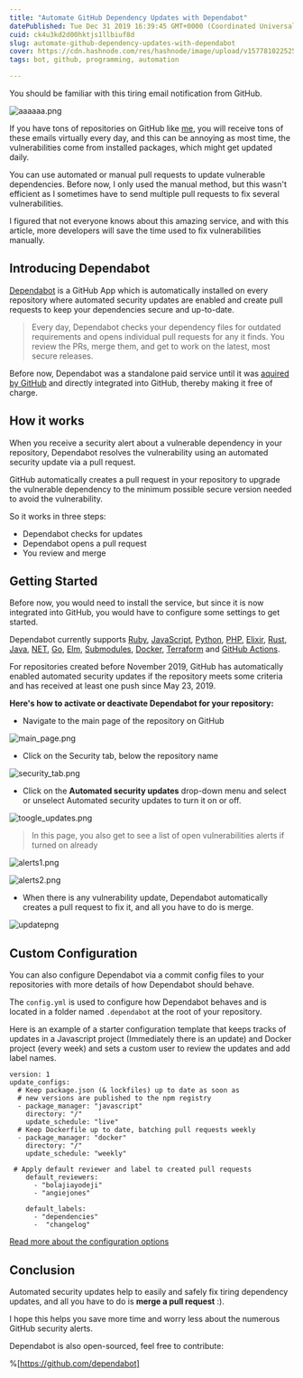 ```yaml
---
title: "Automate GitHub Dependency Updates with Dependabot"
datePublished: Tue Dec 31 2019 16:39:45 GMT+0000 (Coordinated Universal Time)
cuid: ck4u3kd2d00hktjs1llbiuf8d
slug: automate-github-dependency-updates-with-dependabot
cover: https://cdn.hashnode.com/res/hashnode/image/upload/v1577810225258/NZvNCt-SW.png
tags: bot, github, programming, automation

---
```


You should be familiar with this tiring email notification from GitHub.

![aaaaaa.png](https://cdn.hashnode.com/res/hashnode/image/upload/v1577809729388/_vYYp_5n6.png)

If you have tons of repositories on GitHub like [me](https://github.com/BolajiAyodeji), you will receive tons of these emails virtually every day, and this can be annoying as most time, the vulnerabilities come from installed packages, which might get updated daily.

You can use automated or manual pull requests to update vulnerable dependencies. Before now, I only used the manual method, but this wasn't efficient as I sometimes have to send multiple pull requests to fix several vulnerabilities.

I figured that not everyone knows about this amazing service, and with this article, more developers will save the time used to fix vulnerabilities manually.

## Introducing Dependabot

[Dependabot](https://dependabot.com) is a GitHub App which is automatically installed on every repository where automated security updates are enabled and create pull requests to keep your dependencies secure and up-to-date.

> Every day, Dependabot checks your dependency files for outdated requirements and opens individual pull requests for any it finds. You review the PRs, merge them, and get to work on the latest, most secure releases.

Before now, Dependabot was a standalone paid service until it was [aquired by GitHub](https://dependabot.com/blog/hello-github/) and directly integrated into GitHub, thereby making it free of charge.

## How it works

When you receive a security alert about a vulnerable dependency in your repository, Dependabot resolves the vulnerability using an automated security update via a pull request.

GitHub automatically creates a pull request in your repository to upgrade the vulnerable dependency to the minimum possible secure version needed to avoid the vulnerability.

So it works in three steps:

- Dependabot checks for updates
- Dependabot opens a pull request
- You review and merge

## Getting Started

Before now, you would need to install the service, but since it is now integrated into GitHub, you would have to configure some settings to get started.

Dependabot currently supports [Ruby](https://dependabot.com/ruby), [JavaScript](https://dependabot.com/javascript), [Python](https://dependabot.com/python), [PHP](https://dependabot.com/php), [Elixir](https://dependabot.com/elixir), [Rust](https://dependabot.com/rust), [Java](https://dependabot.com/java), [NET](https://dependabot.com/dotnet), [Go](https://dependabot.com/go), [Elm](https://dependabot.com/elm), [Submodules](https://dependabot.com/submodules), [Docker](https://dependabot.com/docker), [Terraform](https://dependabot.com/terraform) and [GitHub Actions](https://dependabot.com/github-actions).

For repositories created before November 2019, GitHub has automatically enabled automated security updates if the repository meets some criteria and has received at least one push since May 23, 2019.

**Here's how to activate or deactivate Dependabot for your repository:**

- Navigate to the main page of the repository on GitHub

![main_page.png](https://cdn.hashnode.com/res/hashnode/image/upload/v1577795272972/5PbXjVo94.png)

- Click on the Security tab, below the repository name

![security_tab.png](https://cdn.hashnode.com/res/hashnode/image/upload/v1577796991228/lSRC1O7ON.png)

- Click on the **Automated security updates** drop-down menu and select or unselect Automated security updates to turn it on or off.

![toogle_updates.png](https://cdn.hashnode.com/res/hashnode/image/upload/v1577805432662/qcZY_HPfh.png)

> In this page, you also get to see a list of open vulnerabilities alerts if turned on already

![alerts1.png](https://cdn.hashnode.com/res/hashnode/image/upload/v1577805478242/2piA35Eh-.png)

![alerts2.png](https://cdn.hashnode.com/res/hashnode/image/upload/v1577808211863/yW4JpeHOv.png)

- When there is any vulnerability update, Dependabot automatically creates a pull request to fix it, and all you have to do is merge.

![updatepng](https://cdn.hashnode.com/res/hashnode/image/upload/v1577808489179/QoFFpOCA_.png)

## Custom Configuration

You can also configure Dependabot via a commit config files to your repositories with more details of how Dependabot should behave.

The `config.yml` is used to configure how Dependabot behaves and is located in a folder named `.dependabot` at the root of your repository.

Here is an example of a starter configuration template that keeps tracks of updates in a Javascript project (Immediately there is an update) and Docker project (every week) and sets a custom user to review the updates and add label names.

```
version: 1
update_configs:
  # Keep package.json (& lockfiles) up to date as soon as
  # new versions are published to the npm registry
  - package_manager: "javascript"
    directory: "/"
    update_schedule: "live"
  # Keep Dockerfile up to date, batching pull requests weekly
  - package_manager: "docker"
    directory: "/"
    update_schedule: "weekly"

 # Apply default reviewer and label to created pull requests
    default_reviewers:
      - "bolajiayodeji"
      - "angiejones"

    default_labels:
      - "dependencies"
      -  "changelog"
```

[Read more about the configuration options](https://dependabot.com/docs/config-file/)

## Conclusion

Automated security updates help to easily and safely fix tiring dependency updates, and all you have to do is **merge a pull request** :).

I hope this helps you save more time and worry less about the numerous GitHub security alerts.

Dependabot is also open-sourced, feel free to contribute:

%[https://github.com/dependabot]
